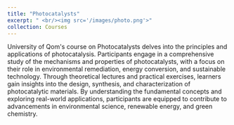```yaml
---
title: "Photocatalysts"
excerpt: " <br/><img src='/images/photo.png'>"
collection: Courses
---
```



University of Qom's course on Photocatalysts delves into the principles and applications of photocatalysis. Participants engage in a comprehensive study of the mechanisms and properties of photocatalysts, with a focus on their role in environmental remediation, energy conversion, and sustainable technology. Through theoretical lectures and practical exercises, learners gain insights into the design, synthesis, and characterization of photocatalytic materials. By understanding the fundamental concepts and exploring real-world applications, participants are equipped to contribute to advancements in environmental science, renewable energy, and green chemistry.
